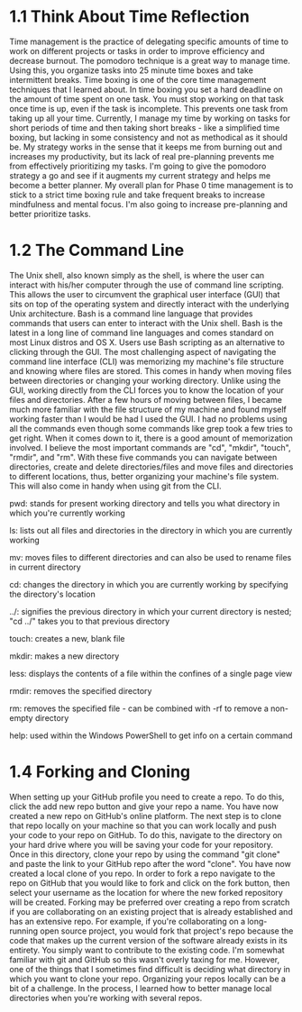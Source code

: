 # 1.1 Think About Time Reflection

Time management is the practice of delegating specific amounts of time to work on different projects or tasks in order to improve efficiency and decrease burnout. The pomodoro technique is a great way to manage time. Using this, you organize tasks into 25 minute time boxes and take intermittent breaks. Time boxing is one of the core time management techniques that I learned about.  In time boxing you set a hard deadline on the amount of time spent on one task. You must stop working on that task once time is up, even if the task is incomplete. This prevents one task from taking up all your time.  Currently, I manage my time by working on tasks for short periods of time and then taking short breaks - like a simplified time boxing, but lacking in some consistency and not as methodical as it should be.  My strategy works in the sense that it keeps me from burning out and increases my productivity, but its lack of real pre-planning prevents me from effectively prioritizing my tasks.  I'm going to give the pomodoro strategy a go and see if it augments my current strategy and helps me become a better planner.  My overall plan for Phase 0 time management is to stick to a strict time boxing rule and take frequent breaks to increase mindfulness and mental focus.  I'm also going to increase pre-planning and better prioritize tasks.

# 1.2 The Command Line

The Unix shell, also known simply as the shell, is where the user can interact with his/her computer through the use of command line scripting.  This allows the user to circumvent the graphical user interface (GUI) that sits on top of the operating system and directly interact with the underlying Unix architecture.  Bash is a command line language that provides commands that users can enter to interact with the Unix shell. Bash is the latest in a long line of command line languages and comes standard on most Linux distros and OS X.  Users use Bash scripting as an alternative to clicking through the GUI.  The most challenging aspect of navigating the command line interface (CLI) was memorizing my machine's file structure and knowing where files are stored.  This comes in handy when moving files between directories or changing your working directory.  Unlike using the GUI, working directly from the CLI forces you to know the location of your files and directories.  After a few hours of moving between files, I became much more familiar with the file structure of my machine and found myself working faster than I would be had I used the GUI.  I had no problems using all the commands even though some commands like grep took a few tries to get right.  When it comes down to it, there is a good amount of memorization involved.  I believe the most important commands are "cd", "mkdir", "touch", "rmdir", and "rm".  With these five commands you can navigate between directories, create and delete directories/files and move files and directories to different locations, thus, better organizing your machine's file system.  This will also come in handy when using git from the CLI.  

pwd: stands for present working directory and tells you what directory in which you're currently working

ls: lists out all files and directories in the directory in which you are currently working

mv: moves files to different directories and can also be used to rename files in current directory

cd: changes the directory in which you are currently working by specifying the directory's location

../: signifies the previous directory in which your current directory is nested; "cd ../" takes you to that previous directory

touch: creates a new, blank file 

mkdir: makes a new directory 

less: displays the contents of a file within the confines of a single page view

rmdir: removes the specified directory

rm: removes the specified file - can be combined with -rf to remove a non-empty directory

help: used within the Windows PowerShell to get info on a certain command

# 1.4 Forking and Cloning

When setting up your GitHub profile you need to create a repo.  To do this, click the add new repo button and give your repo a name.  You have now created a new repo on GitHub's online platform. The next step is to clone that repo locally on your machine so that you can work locally and push your code to your repo on GitHub.  To do this, navigate to the directory on your hard drive where you will be saving your code for your repository.  Once in this directory, clone your repo by using the command "git clone" and paste the link to your GitHub repo after the word "clone".  You have now created a local clone of you repo. In order to fork a repo navigate to the repo on GitHub that you would like to fork and click on the fork button, then select your username as the location for where the new forked repository will be created.  Forking may be preferred over creating a repo from scratch if you are collaborating on an existing project that is already established and has an extensive repo.  For example, if you're collaborating on a long-running open source project, you would fork that project's repo because the code that makes up the current version of the software already exists in its entirety.  You simply want to contribute to the existing code.  I'm somewhat familiar with git and GitHub so this wasn't overly taxing for me.  However, one of the things that I sometimes find difficult is deciding what directory in which you want to clone your repo.  Organizing your repos locally can be a bit of a challenge. In the process, I learned how to better manage local directories when you're working with several repos.